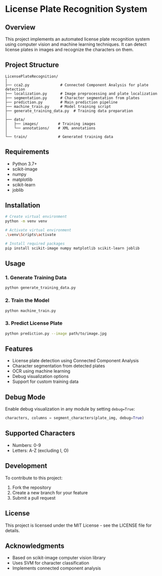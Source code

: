 # License Plate Recognition System

## Overview
This project implements an automated license plate recognition system using computer vision and machine learning techniques. It can detect license plates in images and recognize the characters on them.

## Project Structure
```
LicensePlateRecognition/
│
├── cca2.py              # Connected Component Analysis for plate detection
├── localization.py      # Image preprocessing and plate localization
├── segmentation.py      # Character segmentation from plates
├── prediction.py        # Main prediction pipeline
├── machine_train.py     # Model training script
├── generate_training_data.py  # Training data preparation
│
├── data/
│   ├── images/         # Training images
│   └── annotations/    # XML annotations
│
└── train/              # Generated training data
```

## Requirements
- Python 3.7+
- scikit-image
- numpy
- matplotlib
- scikit-learn
- joblib

## Installation
```bash
# Create virtual environment
python -m venv venv

# Activate virtual environment
.\venv\Scripts\activate

# Install required packages
pip install scikit-image numpy matplotlib scikit-learn joblib
```

## Usage

### 1. Generate Training Data
```bash
python generate_training_data.py
```

### 2. Train the Model
```bash
python machine_train.py
```

### 3. Predict License Plate
```bash
python prediction.py --image path/to/image.jpg
```

## Features
- License plate detection using Connected Component Analysis
- Character segmentation from detected plates
- OCR using machine learning
- Debug visualization options
- Support for custom training data

## Debug Mode
Enable debug visualization in any module by setting `debug=True`:
```python
characters, columns = segment_characters(plate_img, debug=True)
```

## Supported Characters
- Numbers: 0-9
- Letters: A-Z (excluding I, O)

## Development
To contribute to this project:
1. Fork the repository
2. Create a new branch for your feature
3. Submit a pull request

## License
This project is licensed under the MIT License - see the LICENSE file for details.


## Acknowledgments
- Based on scikit-image computer vision library
- Uses SVM for character classification
- Implements connected component analysis
